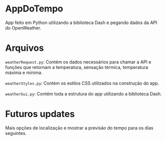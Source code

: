# AppDoTempo
App feito em Python utilizando a biblioteca Dash e pegando dados da API do OpenWeather.

# Arquivos
`weatherRequest.py`: Contém os dados necessários para chamar a API e funções que retornam a temperatura, sensação térmica, temperatura máxima e mínima.  
<br/>
`weatherStyles.py`: Contém os estilos CSS utilizados na construção do app.  
<br/>
`weatherGui.py`: Contém toda a estrutura do app utilizando a biblioteca Dash.

# Futuros updates
Mais opções de localização e mostrar a previsão do tempo para os dias seguintes.
